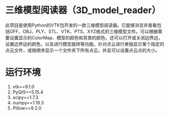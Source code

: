 # 三维模型阅读器（3D_model_reader）
此项目是使用Python的VTK包开发的一款三维模型阅读器。它能够浏览并查看包括OFF、OBJ、PLY、STL、VTK、PTS、XYZ格式的三维模型文件。可以根据需要设置显示的ColorMap、模型的颜色和背景的颜色，还可以打开或关闭边界边，设置边界边的颜色，以及进行模型旋转等功能。针对点云进行单独显示某个指定的点云文件，或按顺序显示一个文件夹下所有点云，并且可以设置点云点的大小。
# 运行环境
1. vtk==9.1.0
2. PyQt5==5.15.4
3. scipy==1.7.3
4. numpy==1.19.3
5. Pillow==9.2.0
